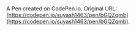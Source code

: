 # 

A Pen created on CodePen.io. Original URL: [https://codepen.io/suyash1463/pen/bGQZqmb](https://codepen.io/suyash1463/pen/bGQZqmb).

